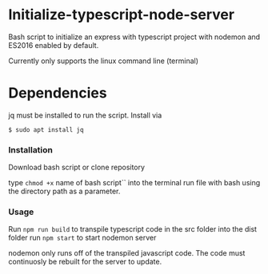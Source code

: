 # Initialize-typescript-node-server
Bash script to initialize an express with typescript project with nodemon and ES2016 enabled by default.

Currently only supports the linux command line (terminal)

# Dependencies
jq must be installed to run the script. Install via

```
$ sudo apt install jq
```

### Installation
Download bash script or clone repository

type `chmod +x` name of bash script`` into the terminal
run file with bash using the directory path as a parameter.

### Usage
Run `npm run build` to transpile typescript code in the src folder into the dist folder
run `npm start` to start nodemon server


nodemon only runs off of the transpiled javascript code. The code must continuosly be rebuilt for the server to update.
